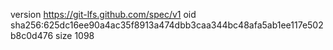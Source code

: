 version https://git-lfs.github.com/spec/v1
oid sha256:625dc16ee90a4ac35f8913a474dbb3caa344bc48afa5ab1ee117e502b8c0d476
size 1098
